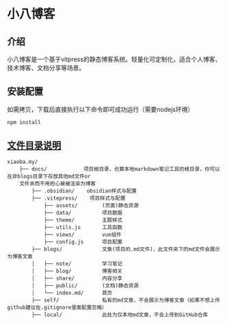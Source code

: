 # 小八博客
## 介绍
小八博客是一个基于vitpress的静态博客系统。轻量化可定制化，适合个人博客、技术博客、文档分享等场景。

## 安装配置
如需拷贝，下载后直接执行以下命令即可成功运行（需要nodejs环境）
```cmd
npm install
```

## [文件目录说明](https://vitepress.dev/zh/guide/routing#root-and-source-directory)
```
xiaoba.my/
    ├── docs/            项目根目录，也算本地markdown笔记工具的根目录，你可以在非blogs目录下存放其他md文件or
    文件夹而不用担心被被渲染为博客
        ├── .obsidian/    obsidian样式与配置
        ├── .vitepress/    项目样式与配置
            ├── assets/        (页面)静态资源
            ├── data/          项目数据
            ├── theme/         主题样式
            ├── utils.js       工具函数
            ├── views/         vue组件
            ├── config.js      项目配置
        ├── blogs/             文章(项目的.md文件)，此文件夹下的md文件会展示为博客文章
        │   ├── note/          学习笔记
        │   ├── blog/          博客相关
        │   ├── share/         内容分享
        │   ├── public/        (文档)静态资源
        │   └── index.md/      首页
        ├── self/              私有的md文章，不会展示为博客文章（如果不想上传github建议在.gitignore里面配置忽略）
        ├── local/             此处为仅本地md文章，不会上传到GitHub仓库

```